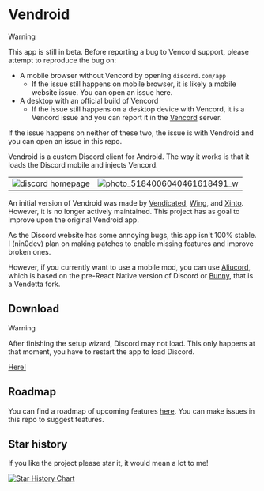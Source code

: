 # Vendroid

> [!WARNING]
> This app is still in beta. Before reporting a bug to Vencord support, please attempt to reproduce the bug on:
> - A mobile browser without Vencord by opening `discord.com/app`
>   - If the issue still happens on mobile browser, it is likely a mobile website issue. You can open an issue here. 
> - A desktop with an official build of Vencord
>   - If the issue still happens on a desktop device with Vencord, it is a Vencord issue and you can report it in the [Vencord](https://discord.gg/vencord) server.
> 
> If the issue happens on neither of these two, the issue is with Vendroid and you can open an issue in this repo. 

Vendroid is a custom Discord client for Android. The way it works is that it loads the Discord mobile and injects Vencord.

| | |
|:--:|:--:|
|![discord homepage](https://github.com/nin0-dev/Vendroid/assets/75569739/488770ea-3331-4979-ba0f-2bd4de964a21)|![photo_5184006040461618491_w](https://github.com/nin0-dev/Vendroid/assets/75569739/c01a01b8-2dab-4126-a20b-7cd4d0d394cc)|

An initial version of Vendroid was made by [Vendicated](https://github.com/Vendicated), [Wing](https://github.com/wingio), and [Xinto](https://github.com/X1nto). However, it is no longer actively maintained. This project has as goal to improve upon the original Vendroid app.

As the Discord website has some annoying bugs, this app isn't 100% stable. I (nin0dev) plan on making patches to enable missing features and improve broken ones.

However, if you currently want to use a mobile mod, you can use [Aliucord](https://github.com/Aliucord/Aliucord), which is based on the pre-React Native version of Discord or [Bunny](https://github.com/pyoncord/Pyoncord), that is a Vendetta fork.

## Download

> [!WARNING]
> After finishing the setup wizard, Discord may not load. This only happens at that moment, you have to restart the app to load Discord.

[Here!](https://github.com/VendroidEnhanced/Vendroid/releases/latest/download/app-release.apk)

## Roadmap

You can find a roadmap of upcoming features [here](https://github.com/users/nin0-dev/projects/1). You can make issues in this repo to suggest features.

## Star history

If you like the project please star it, it would mean a lot to me!

<a href="https://star-history.com/#VendroidEnhanced/Vendroid&Date">
 <picture>
   <source media="(prefers-color-scheme: dark)" srcset="https://api.star-history.com/svg?repos=VendroidEnhanced/Vendroid&type=Date&theme=dark" />
   <source media="(prefers-color-scheme: light)" srcset="https://api.star-history.com/svg?repos=VendroidEnhanced/Vendroid&type=Date" />
   <img alt="Star History Chart" src="https://api.star-history.com/svg?repos=VendroidEnhanced/Vendroid&type=Date" />
 </picture>
</a>
